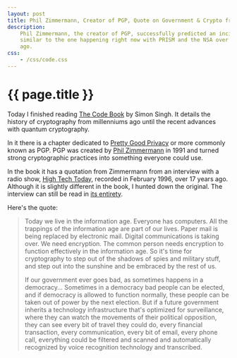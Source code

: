 ```yaml
---
layout: post
title: Phil Zimmermann, Creator of PGP, Quote on Government & Crypto from 1996
description:
    Phil Zimmermann, the creator of PGP, successfully predicted an incident
    similar to the one happening right now with PRISM and the NSA over 17 years
    ago.
css:
    - /css/code.css
---
```


{{ page.title }}
================

Today I finished reading [The Code Book][singh] by Simon Singh. It details the
history of cryptography from millenniums ago until the recent advances with
quantum cryptography.

In it there is a chapter dedicated to [Pretty Good Privacy][pgp] or more
commonly known as PGP. PGP was created by [Phil Zimmermann][zimm] in 1991 and turned
strong cryptographic practices into something everyone could use.

In the book it has a quotation from Zimmermann from an interview with a radio
show, [High Tech Today][radio], recorded in February 1996, over 17 years ago.
Although it is slightly different in the book, I hunted down the original. The
interview can still be read in [its entirety][interview].

Here's the quote:

> Today we live in the information age. Everyone has computers. All the
> trappings of the information age are part of our lives. Paper mail is being
> replaced by electronic mail. Digital communications is taking over. We need
> encryption. The common person needs encryption to function effectively in the
> information age. So it's time for cryptography to step out of the shadows of
> spies and military stuff, and step out into the sunshine and be embraced by
> the rest of us.
>
> If our government ever goes bad, as sometimes happens in a democracy...
> Sometimes in a democracy bad people can be elected, and if democracy is
> allowed to function normally, these people can be taken out of power by the
> next election. But if a future government inherits a technology infrastructure
> that's optimized for surveillance, where they can watch the movements of their
> political opposition, they can see every bit of travel they could do, every
> financial transaction, every communication, every bit of email, every phone
> call, everything could be filtered and scanned and automatically recognized by
> voice recognition technology and transcribed.

[singh]: http://amzn.to/28NxpbQ
[pgp]: http://en.wikipedia.org/wiki/Pretty_Good_Privacy
[zimm]: http://www.philzimmermann.com/EN/background/index.html
[radio]: http://www.animatedsoftware.com/hightech/hightech.htm
[interview]: http://www.animatedsoftware.com/hightech/philspgp.htm
